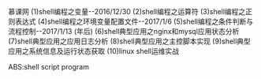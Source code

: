 慕课网
(1)shell编程之变量--2016/12/30 
(2)shell编程之运算符
(3)shell编程之正则表达式
(4)shell编程之环境变量配置文件--2017/1/6
(5)shell编程之条件判断与流程控制--2017/1/13
(年后)
(6)shell典型应用之nginx和mysql应用状态分析
(7)shell典型应用之应用日志分析
(8)shell典型应用之主控脚本实现
(9)shell典型应用之系统信息及运行状态获取
(10)linux shell运维实战

ABS:shell script program

